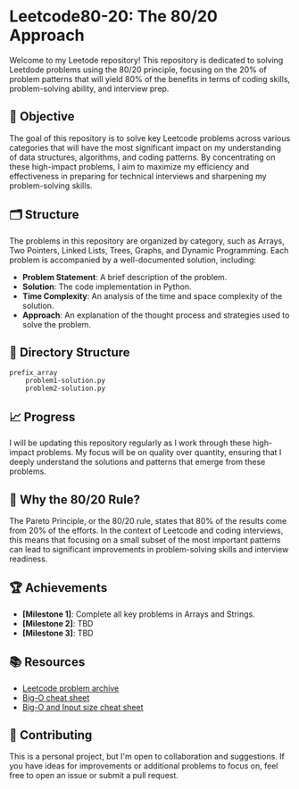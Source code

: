 # Leetcode80-20: The 80/20 Approach

Welcome to my Leetode repository! This repository is dedicated to solving Leetdode
problems using the 80/20 principle, focusing on the 20% of problem patterns that will yield
80% of the benefits in terms of coding skills, problem-solving ability, and interview prep.

## 🎯 Objective

The goal of this repository is to solve key Leetcode problems across various categories
that will have the most significant impact on my understanding of data structures, 
algorithms, and coding patterns. By concentrating on these high-impact problems, 
I aim to maximize my efficiency and effectiveness in preparing for technical interviews 
and sharpening my problem-solving skills.

## 🗂️ Structure

The problems in this repository are organized by category, such as Arrays, Two Pointers, 
Linked Lists, Trees, Graphs, and Dynamic Programming. Each problem is accompanied by a 
well-documented solution, including:

- **Problem Statement**: A brief description of the problem.
- **Solution**: The code implementation in Python.
- **Time Complexity**: An analysis of the time and space complexity of the solution.
- **Approach**: An explanation of the thought process and strategies used to solve the problem.

## 📁 Directory Structure

```
prefix_array
	problem1-solution.py
	problem2-solution.py
```

## 📈 Progress

I will be updating this repository regularly as I work through these high-impact problems.
My focus will be on quality over quantity, ensuring that I deeply understand the solutions 
and patterns that emerge from these problems.

## 🧠 Why the 80/20 Rule?

The Pareto Principle, or the 80/20 rule, states that 80% of the results come from 20% of the efforts.
In the context of Leetcode and coding interviews, this means that focusing on a small subset 
of the most important patterns can lead to significant improvements in problem-solving skills and 
interview readiness.

## 🏆 Achievements

- **[Milestone 1]**: Complete all key problems in Arrays and Strings.
- **[Milestone 2]**: TBD
- **[Milestone 3]**: TBD

## 📚 Resources

- [Leetcode problem archive](https://leetcode.com/problemset/all/)
- [Big-O cheat sheet](https://www.bigocheatsheet.com/)
- [Big-O and Input size cheat sheet](https://leetcode.com/explore/interview/card/cheatsheets/720/resources/4725/)

## 🤝 Contributing

This is a personal project, but I'm open to collaboration and suggestions. If you have 
ideas for improvements or additional problems to focus on, feel free to open an issue 
or submit a pull request.

